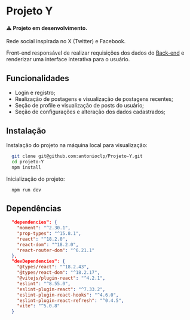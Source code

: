  
# Projeto Y
####  ⚠️ Projeto em desenvolvimento.

Rede social inspirada no X (Twitter) e Facebook.

Front-end responsável de realizar requisições dos dados do [Back-end](https://github.com/antonioclp/Y-Back-end) e renderizar uma interface interativa para o usuário.





## Funcionalidades

- Login e registro;
- Realização de postagens e visualização de postagens recentes;
- Seção de profile e visualização de posts do usuário;
- Seção de configurações e alteração dos dados cadastrados;





## Instalação

Instalação do projeto na máquina local para visualização:

```bash
  git clone git@github.com:antonioclp/Projeto-Y.git
  cd projeto-Y
  npm install
```

Inicialização do projeto:

```bash
  npm run dev
```
## Dependências

```json
  "dependencies": {
    "moment": "^2.30.1",
    "prop-types": "^15.8.1",
    "react": "^18.2.0",
    "react-dom": "^18.2.0",
    "react-router-dom": "^6.21.1"
  },
  "devDependencies": {
    "@types/react": "^18.2.43",
    "@types/react-dom": "^18.2.17",
    "@vitejs/plugin-react": "^4.2.1",
    "eslint": "^8.55.0",
    "eslint-plugin-react": "^7.33.2",
    "eslint-plugin-react-hooks": "^4.6.0",
    "eslint-plugin-react-refresh": "^0.4.5",
    "vite": "^5.0.8"
  }
```